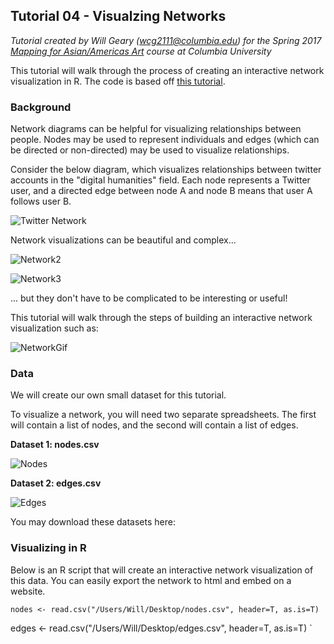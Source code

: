 ## Tutorial 04 - Visualzing Networks

*Tutorial created by Will Geary (wcg2111@columbia.edu) for the Spring 2017 [Mapping for Asian/Americas Art](https://github.com/willgeary/MappingAsianAmericasArt) course at Columbia University*

This tutorial will walk through the process of creating an interactive network visualization in R. The code is based off [this tutorial](http://kateto.net/network-visualization).

### Background

Network diagrams can be helpful for visualizing relationships between people. Nodes may be used to represent individuals and edges (which can be directed or non-directed) may be used to visualize relationships.

Consider the below diagram, which visualizes relationships between twitter accounts in the "digital humanities" field. Each node represents a Twitter user, and a directed edge between node A and node B means that user A follows user B.

![Twitter Network](http://www.martingrandjean.ch/wp-content/uploads/2014/09/DigitalHumanitiesTwitterNetwork2.png)

Network visualizations can be beautiful and complex... 

![Network2](http://i.imgur.com/r7K3Ft6.png)

![Network3](http://i.imgur.com/ikPaOSt.jpg)

... but they don't have to be complicated to be interesting or useful!

This tutorial will walk through the steps of building an interactive network visualization such as:

![NetworkGif](http://i.imgur.com/jmfIK2v.gif)

### Data

We will create our own small dataset for this tutorial.

To visualize a network, you will need two separate spreadsheets. The first will contain a list of nodes, and the second will contain a list of edges.

**Dataset 1: nodes.csv**

![Nodes](http://i.imgur.com/58bjnGy.png)

**Dataset 2: edges.csv**

![Edges](http://i.imgur.com/NuoxbDT.png)

You may download these datasets here:



### Visualizing in R

Below is an R script that will create an interactive network visualization of this data. You can easily export the network to html and embed on a website.

`nodes <- read.csv("/Users/Will/Desktop/nodes.csv",
                  header=T, as.is=T)`

edges <- read.csv("/Users/Will/Desktop/edges.csv",
                  header=T, as.is=T)
`


